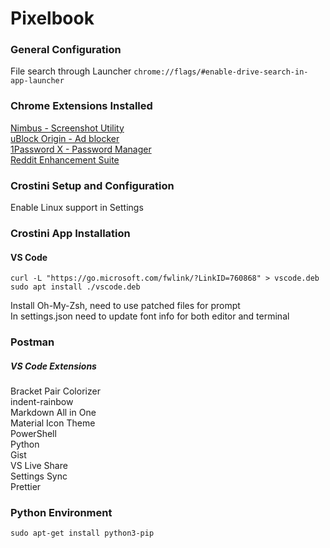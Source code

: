 # Pixelbook  

### General Configuration
File search through Launcher ```chrome://flags/#enable-drive-search-in-app-launcher```
  
### Chrome Extensions Installed
[Nimbus - Screenshot Utility](https://chrome.google.com/webstore/detail/nimbus-screenshot-screen/bpconcjcammlapcogcnnelfmaeghhagj/related?hl=en)  
[uBlock Origin - Ad blocker](https://chrome.google.com/webstore/detail/ublock-origin/cjpalhdlnbpafiamejdnhcphjbkeiagm?hl=en)  
[1Password X - Password Manager](https://chrome.google.com/webstore/detail/1password-x-%E2%80%93-password-ma/aeblfdkhhhdcdjpifhhbdiojplfjncoa?hl=en)  
[Reddit Enhancement Suite](https://chrome.google.com/webstore/detail/reddit-enhancement-suite/kbmfpngjjgdllneeigpgjifpgocmfgmb?hl=en)  
  
### Crostini Setup and Configuration
Enable Linux support in Settings

### Crostini App Installation
#### VS Code
```
curl -L "https://go.microsoft.com/fwlink/?LinkID=760868" > vscode.deb
sudo apt install ./vscode.deb
```
Install Oh-My-Zsh, need to use patched files for prompt  
In settings.json need to update font info for both editor and terminal  
### Postman

##### VS Code Extensions  
Bracket Pair Colorizer  
indent-rainbow  
Markdown All in One  
Material Icon Theme  
PowerShell  
Python  
Gist  
VS Live Share  
Settings Sync  
Prettier  
### Python Environment
```
sudo apt-get install python3-pip
